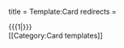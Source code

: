 title = Template:Card
redirects =
>>>>

<div class=card>{{{1|}}}</div><noinclude>
[[Category:Card templates]]
</noinclude>